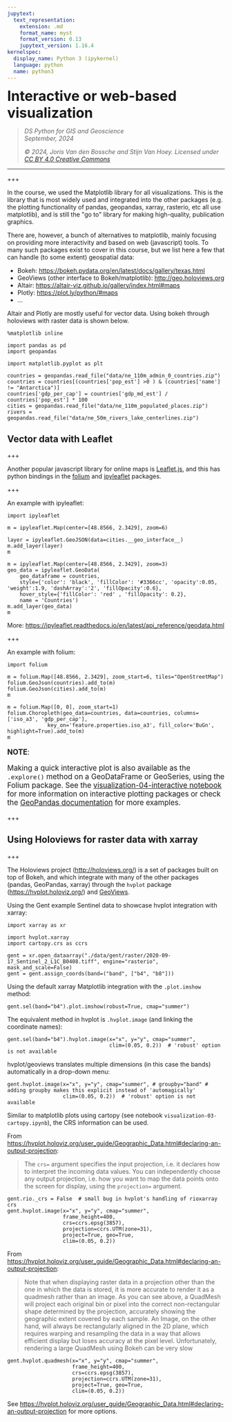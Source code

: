 ```yaml
---
jupytext:
  text_representation:
    extension: .md
    format_name: myst
    format_version: 0.13
    jupytext_version: 1.16.4
kernelspec:
  display_name: Python 3 (ipykernel)
  language: python
  name: python3
---
```


<p><font size="6"><b>Interactive or web-based visualization</b></font></p>


> *DS Python for GIS and Geoscience*  
> *September, 2024*
>
> *© 2024, Joris Van den Bossche and Stijn Van Hoey. Licensed under [CC BY 4.0 Creative Commons](https://creativecommons.org/licenses/by/4.0/)*

---

+++

In the course, we used the Matplotlib library for all visualizations. This is the library that is most widely used and integrated into the other packages (e.g. the plotting functionality of pandas, geopandas, xarray, rasterio, etc all use matplotlib), and is still the "go to" library for making high-quality, publication graphics. 

There are, however, a bunch of alternatives to matplotlib, mainly focusing on providing more interactivity and based on web (javascript) tools. To many such packages exist to cover in this course, but we list here a few that can handle (to some extent) geospatial data:

- Bokeh: https://bokeh.pydata.org/en/latest/docs/gallery/texas.html
- GeoViews (other interface to Bokeh/matplotlib): http://geo.holoviews.org
- Altair: https://altair-viz.github.io/gallery/index.html#maps
- Plotly: https://plot.ly/python/#maps
- ...


Altair and Plotly are mostly useful for vector data. Using bokeh through holoviews with raster data is shown below.

```{code-cell} ipython3
%matplotlib inline

import pandas as pd
import geopandas

import matplotlib.pyplot as plt
```

```{code-cell} ipython3
countries = geopandas.read_file("data/ne_110m_admin_0_countries.zip")
countries = countries[(countries['pop_est'] >0 ) & (countries['name'] != "Antarctica")]
countries['gdp_per_cap'] = countries['gdp_md_est'] / countries['pop_est'] * 100
cities = geopandas.read_file("data/ne_110m_populated_places.zip")
rivers = geopandas.read_file("data/ne_50m_rivers_lake_centerlines.zip")
```

## Vector data with Leaflet

+++

Another popular javascript library for online maps is [Leaflet.js](https://leafletjs.com/), and this has python bindings in the [folium](https://github.com/python-visualization/folium) and [ipyleaflet](https://github.com/jupyter-widgets/ipyleaflet) packages.

+++

An example with ipyleaflet:

```{code-cell} ipython3
import ipyleaflet
```

```{code-cell} ipython3
m = ipyleaflet.Map(center=[48.8566, 2.3429], zoom=6)

layer = ipyleaflet.GeoJSON(data=cities.__geo_interface__)
m.add_layer(layer)
m
```

```{code-cell} ipython3
m = ipyleaflet.Map(center=[48.8566, 2.3429], zoom=3)
geo_data = ipyleaflet.GeoData(
    geo_dataframe = countries,
    style={'color': 'black', 'fillColor': '#3366cc', 'opacity':0.05, 'weight':1.9, 'dashArray':'2', 'fillOpacity':0.6},
    hover_style={'fillColor': 'red' , 'fillOpacity': 0.2},
    name = 'Countries')
m.add_layer(geo_data)
m
```

More: https://ipyleaflet.readthedocs.io/en/latest/api_reference/geodata.html

+++

An example with folium:

```{code-cell} ipython3
import folium
```

```{code-cell} ipython3
m = folium.Map([48.8566, 2.3429], zoom_start=6, tiles="OpenStreetMap")
folium.GeoJson(countries).add_to(m)
folium.GeoJson(cities).add_to(m)
m
```

```{code-cell} ipython3
m = folium.Map([0, 0], zoom_start=1)
folium.Choropleth(geo_data=countries, data=countries, columns=['iso_a3', 'gdp_per_cap'],
             key_on='feature.properties.iso_a3', fill_color='BuGn', highlight=True).add_to(m)
m
```

<div class="alert alert-info" style="font-size:120%">

**NOTE**: <br>

Making a quick interactive plot is also available as the `.explore()` method on a GeoDataFrame or GeoSeries, using the Folium package. See the [visualization-04-interactive notebook](./visualization-04-interactive.ipynb) for more information on interactive plotting packages or check the [GeoPandas documentation](https://geopandas.org/en/stable/docs/user_guide/interactive_mapping.html) for more examples.

</div>

+++

## Using Holoviews for raster data with xarray

+++

The Holoviews project (http://holoviews.org/) is a set of packages built on top of Bokeh, and which integrate with many of the other packages (pandas, GeoPandas, xarray) through the `hvplot` package (https://hvplot.holoviz.org/) and [GeoViews](https://geoviews.org/).

Using the Gent example Sentinel data to showcase hvplot integration with xarray:

```{code-cell} ipython3
import xarray as xr

import hvplot.xarray
import cartopy.crs as ccrs
```

```{code-cell} ipython3
gent = xr.open_dataarray("./data/gent/raster/2020-09-17_Sentinel_2_L1C_B0408.tiff", engine="rasterio", mask_and_scale=False)
gent = gent.assign_coords(band=("band", ["b4", "b8"]))
```

Using the default xarray Matplotlib integration with the `.plot.imshow` method:

```{code-cell} ipython3
gent.sel(band="b4").plot.imshow(robust=True, cmap="summer")
```

The equivalent method in hvplot is `.hvplot.image` (and linking the coordinate names):

```{code-cell} ipython3
gent.sel(band="b4").hvplot.image(x="x", y="y", cmap="summer", 
                                 clim=(0.05, 0.2))  # 'robust' option is not available
```

hvplot/geoviews translates multiple dimensions (in this case the bands) automatically in a drop-down menu:

```{code-cell} ipython3
gent.hvplot.image(x="x", y="y", cmap="summer", # groupby="band" # adding groupby makes this explicit instead of 'automagically'
                  clim=(0.05, 0.2))  # 'robust' option is not available
```

Similar to matplotlib plots using cartopy (see notebook `visualization-03-cartopy.ipynb`), the CRS information can be used.

From https://hvplot.holoviz.org/user_guide/Geographic_Data.html#declaring-an-output-projection:

> The `crs=` argument specifies the input projection, i.e. it declares how to interpret the incoming data values. You can independently choose any output projection, i.e. how you want to map the data points onto the screen for display, using the `projection=` argument.

```{code-cell} ipython3
gent.rio._crs = False  # small bug in hvplot's handling of rioxarray crs
gent.hvplot.image(x="x", y="y", cmap="summer", 
                  frame_height=400, 
                  crs=ccrs.epsg(3857),
                  projection=ccrs.UTM(zone=31), 
                  project=True, geo=True,
                  clim=(0.05, 0.2))
```

From https://hvplot.holoviz.org/user_guide/Geographic_Data.html#declaring-an-output-projection:

> Note that when displaying raster data in a projection other than the one in which the data is stored, it is more accurate to render it as a quadmesh rather than an image. As you can see above, a QuadMesh will project each original bin or pixel into the correct non-rectangular shape determined by the projection, accurately showing the geographic extent covered by each sample. An Image, on the other hand, will always be rectangularly aligned in the 2D plane, which requires warping and resampling the data in a way that allows efficient display but loses accuracy at the pixel level. Unfortunately, rendering a large QuadMesh using Bokeh can be very slow

```{code-cell} ipython3
gent.hvplot.quadmesh(x="x", y="y", cmap="summer", 
                     frame_height=400, 
                     crs=ccrs.epsg(3857), 
                     projection=ccrs.UTM(zone=31), 
                     project=True, geo=True,
                     clim=(0.05, 0.2))
```

See https://hvplot.holoviz.org/user_guide/Geographic_Data.html#declaring-an-output-projection for more options.

```{code-cell} ipython3

```
